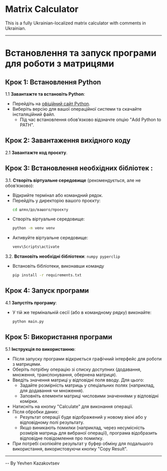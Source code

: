 
# Matrix Calculator

This is a fully Ukrainian-localized matrix calculator with comments in Ukrainian.

---

# Встановлення та запуск програми для роботи з матрицями

## Крок 1: Встановлення Python

1.1 **Завантажте та встановіть Python**:
   - Перейдіть на [офіційний сайт Python](https://www.python.org/downloads/).
   - Виберіть версію для вашої операційної системи та скачайте інсталяційний файл.
     - Під час встановлення обов’язково відзначте опцію "Add Python to PATH".

## Крок 2: Завантаження вихідного коду

2.1 **Завантажте код проєкту**.

## Крок 3: Встановлення необхідних бібліотек :

3.1. **Створіть віртуальне середовище** (рекомендується, але не обов’язково):
   - Відкрийте термінал або командний рядок.
   - Перейдіть у директорію вашого проєкту:
     ```bash
     cd шлях/до/вашого/проєкту
     ```
   - Створіть віртуальне середовище:
     ```bash
     python -m venv venv
     ```
   - Активуйте віртуальне середовище:
     ```bash
     venv\Scripts\activate
     ```

3.2. **Встановіть необхідні бібліотеки**:
     ```
     numpy
     pyperclip
     ```
   - Встановіть бібліотеки, виконавши команду
     ```bash
     pip install -r requirements.txt
     ```

## Крок 4: Запуск програми

4.1 **Запустіть програму**:
   - У тій же термінальній сесії (або в командному рядку) виконайте: 
     ```bash
     python main.py
     ```

## Крок 5: Використання програми

5.1 **Інструкція по використанню**:

- Після запуску програми відкриється графічний інтерфейс для роботи з матрицями.
- Оберіть потрібну операцію зі списку доступних (додавання, множення, транспонування, обернена матриця).
- Введіть значення матриці у відповідні поля вводу. Для цього:
  - Задайте розмірність матриць у спеціальних полях (наприклад, для додавання чи множення).
  - Заповніть елементи матриці числовими значеннями у відповідні комірки.
- Натисніть на кнопку "Calculate" для виконання операції.
- Після обробки даних:
  - Результат операції буде відображений у новому вікні або у відповідному полі результату.
  - Якщо виникають помилки (наприклад, через несумісність розмірів матриць для вибраної операції), програма відобразить відповідне повідомлення про помилку.
- При потребі скопіюйте результат у буфер обміну для подальшого використання, використовуючи кнопку "Copy Result".

---

-- By Yevhen Kazakovtsev
